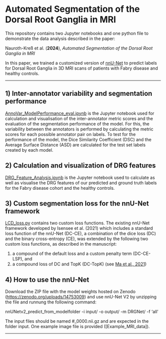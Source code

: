 # Automated Segmentation of the Dorsal Root Ganglia in MRI

This repository contains two Jupyter notebooks and one python file to demonstrate the data analysis described in the paper:

Nauroth-Kreß et al. (__2024__), _Automated Segmentation of the Dorsal Root Ganglia in MRI_

In this paper, we trained a customized version of [nnU-Net](https://github.com/MIC-DKFZ/nnUNet) to predict labels for Dorsal Root Ganglia in 3D MRI scans of patients with Fabry disease and healthy controls.

----

## 1) Inter-annotator variability and segmentation performance

[AnnoVar_ModelPerformance_eval.ipynb](AnnoVar_ModelPerformance_eval.ipynb) is the Jupyter notebook used for calculation and visualisation of the inter-annotator metric scores and the evaluation of the segmentation performance of the model. For this, the variability between the annotators is performed by calculating the metric scores for each possible annotator pair on labels. To test for the performance of the model, the Dice Similarity Coefficient (DSC) and the Average Surface Distance (ASD) are calculated for the test set labels created by each model.

## 2) Calculation and visualization of DRG features

[DRG_Feature_Analysis.ipynb](DRG_Feature_Analysis.ipynb) is the Jupyter notebook used to calculate as well as visualise the DRG features of our predicted and ground truth labels for the Fabry disease cohort and the healthy controls.

## 3) Custom segmentation loss for the nnU-Net framework

[LCD_loss.py](LCD_loss.py) contains two custom loss functions. The existing nnU-Net framework developed by Isensee et al. (2021) which includes a standard loss function of the nnU-Net (DC-CE), a combination of the dice loss (DC) and the binary cross-entropy (CE), was extended by the following two custom loss functions, as described in the manuscript:

1. a compound of the default loss and a custom penalty term (DC-CE-LSP), and 
2. a compound loss of DC and TopK (DC-TopK) (see [Ma et al., 2021](https://github.com/JunMa11/SegLossOdyssey))

## 4) How to use the nnU-Net

Download the ZIP file with the model weights hosted on Zenodo (https://zenodo.org/uploads/14753009) and use nnU-Net V2 by unzipping the file and runnung the following command:

nnUNetv2_predict_from_modelfolder -i input/ -o output/ -m DRGNet/ -f ‘all’

The input files should be named #_0000.nii.gz and are expected in the folder input. One example image file is provided ([Example_MRI_data]).
    
----
